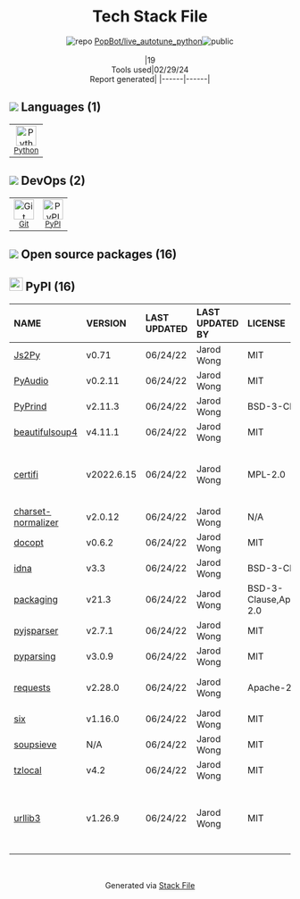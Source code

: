 <!--
&lt;--- Readme.md Snippet without images Start ---&gt;
## Tech Stack
PopBot/live_autotune_python is built on the following main stack:

- [Python](https://www.python.org) – Languages

Full tech stack [here](/techstack.md)

&lt;--- Readme.md Snippet without images End ---&gt;

&lt;--- Readme.md Snippet with images Start ---&gt;
## Tech Stack
PopBot/live_autotune_python is built on the following main stack:

- <img width='25' height='25' src='https://img.stackshare.io/service/993/pUBY5pVj.png' alt='Python'/> [Python](https://www.python.org) – Languages

Full tech stack [here](/techstack.md)

&lt;--- Readme.md Snippet with images End ---&gt;
-->
<div align="center">

# Tech Stack File
![](https://img.stackshare.io/repo.svg "repo") [PopBot/live_autotune_python](https://github.com/PopBot/live_autotune_python)![](https://img.stackshare.io/public_badge.svg "public")
<br/><br/>
|19<br/>Tools used|02/29/24 <br/>Report generated|
|------|------|
</div>

## <img src='https://img.stackshare.io/languages.svg'/> Languages (1)
<table><tr>
  <td align='center'>
  <img width='36' height='36' src='https://img.stackshare.io/service/993/pUBY5pVj.png' alt='Python'>
  <br>
  <sub><a href="https://www.python.org">Python</a></sub>
  <br>
  <sub></sub>
</td>

</tr>
</table>

## <img src='https://img.stackshare.io/devops.svg'/> DevOps (2)
<table><tr>
  <td align='center'>
  <img width='36' height='36' src='https://img.stackshare.io/service/1046/git.png' alt='Git'>
  <br>
  <sub><a href="http://git-scm.com/">Git</a></sub>
  <br>
  <sub></sub>
</td>

<td align='center'>
  <img width='36' height='36' src='https://img.stackshare.io/service/12572/-RIWgodF_400x400.jpg' alt='PyPI'>
  <br>
  <sub><a href="https://pypi.org/">PyPI</a></sub>
  <br>
  <sub></sub>
</td>

</tr>
</table>


## <img src='https://img.stackshare.io/group.svg' /> Open source packages (16)</h2>

## <img width='24' height='24' src='https://img.stackshare.io/service/12572/-RIWgodF_400x400.jpg'/> PyPI (16)

|NAME|VERSION|LAST UPDATED|LAST UPDATED BY|LICENSE|VULNERABILITIES|
|:------|:------|:------|:------|:------|:------|
|[Js2Py](https://pypi.org/project/Js2Py)|v0.71|06/24/22|Jarod Wong |MIT|N/A|
|[PyAudio](https://pypi.org/project/PyAudio)|v0.2.11|06/24/22|Jarod Wong |MIT|N/A|
|[PyPrind](https://pypi.org/project/PyPrind)|v2.11.3|06/24/22|Jarod Wong |BSD-3-Clause|N/A|
|[beautifulsoup4](https://pypi.org/project/beautifulsoup4)|v4.11.1|06/24/22|Jarod Wong |MIT|N/A|
|[certifi](https://pypi.org/project/certifi)|v2022.6.15|06/24/22|Jarod Wong |MPL-2.0|[CVE-2023-37920](https://github.com/advisories/GHSA-xqr8-7jwr-rhp7) (High)<br/>[CVE-2022-23491](https://github.com/advisories/GHSA-43fp-rhv2-5gv8) (Moderate)|
|[charset-normalizer](https://pypi.org/project/charset-normalizer)|v2.0.12|06/24/22|Jarod Wong |N/A|N/A|
|[docopt](https://pypi.org/project/docopt)|v0.6.2|06/24/22|Jarod Wong |MIT|N/A|
|[idna](https://pypi.org/project/idna)|v3.3|06/24/22|Jarod Wong |BSD-3-Clause|N/A|
|[packaging](https://pypi.org/project/packaging)|v21.3|06/24/22|Jarod Wong |BSD-3-Clause,Apache-2.0|N/A|
|[pyjsparser](https://pypi.org/project/pyjsparser)|v2.7.1|06/24/22|Jarod Wong |MIT|N/A|
|[pyparsing](https://pypi.org/project/pyparsing)|v3.0.9|06/24/22|Jarod Wong |MIT|N/A|
|[requests](https://pypi.org/project/requests)|v2.28.0|06/24/22|Jarod Wong |Apache-2.0|[CVE-2023-32681](https://github.com/advisories/GHSA-j8r2-6x86-q33q) (Moderate)|
|[six](https://pypi.org/project/six)|v1.16.0|06/24/22|Jarod Wong |MIT|N/A|
|[soupsieve](https://pypi.org/project/soupsieve)|N/A|06/24/22|Jarod Wong |MIT|N/A|
|[tzlocal](https://pypi.org/project/tzlocal)|v4.2|06/24/22|Jarod Wong |MIT|N/A|
|[urllib3](https://pypi.org/project/urllib3)|v1.26.9|06/24/22|Jarod Wong |MIT|[CVE-2023-45803](https://github.com/advisories/GHSA-g4mx-q9vg-27p4) (Moderate)<br/>[CVE-2023-43804](https://github.com/advisories/GHSA-v845-jxx5-vc9f) (Moderate)|

<br/>
<div align='center'>

Generated via [Stack File](https://github.com/marketplace/stack-file)
